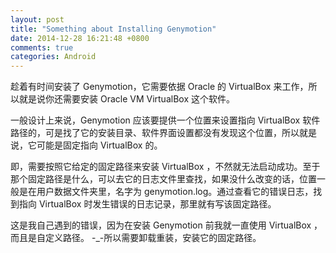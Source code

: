 ```yaml
---
layout: post
title: "Something about Installing Genymotion"
date: 2014-12-28 16:21:48 +0800
comments: true
categories: Android
---
```


趁着有时间安装了 Genymotion，它需要依据 Oracle 的 VirtualBox 来工作，所以就是说你还需要安装 Oracle VM VirtualBox 这个软件。

一般设计上来说，Genymotion 应该要提供一个位置来设置指向 VirtualBox 软件路径的，可是找了它的安装目录、软件界面设置都没有发现这个位置，所以就是说，它可能是固定指向 VirtualBox 的。

即，需要按照它给定的固定路径来安装 VirtualBox ，不然就无法启动成功。至于那个固定路径是什么，可以去它的日志文件里查找，如果没什么改变的话，位置一般是在用户数据文件夹里，名字为 genymotion.log。通过查看它的错误日志，找到指向 VirtualBox 时发生错误的日志记录，那里就有写该固定路径。

这是我自己遇到的错误，因为在安装 Genymotion 前我就一直使用 VirtualBox ，而且是自定义路径。 -_-所以需要卸载重装，安装它的固定路径。


